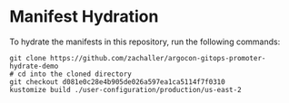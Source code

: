 # Manifest Hydration

To hydrate the manifests in this repository, run the following commands:

```shell
git clone https://github.com/zachaller/argocon-gitops-promoter-hydrate-demo
# cd into the cloned directory
git checkout d081e0c28e4b905de026a597ea1ca5114f7f0310
kustomize build ./user-configuration/production/us-east-2
```
